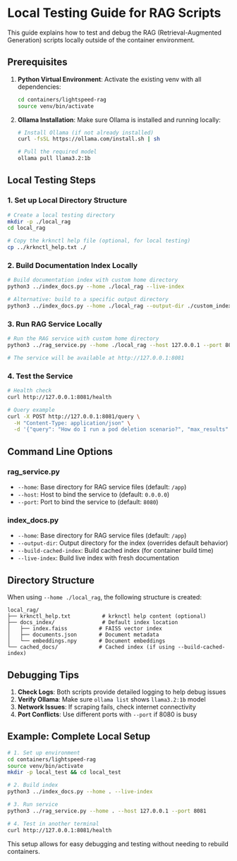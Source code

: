 # Local Testing Guide for RAG Scripts

This guide explains how to test and debug the RAG (Retrieval-Augmented Generation) scripts locally outside of the container environment.

## Prerequisites

1. **Python Virtual Environment**: Activate the existing venv with all dependencies:
   ```bash
   cd containers/lightspeed-rag
   source venv/bin/activate
   ```

2. **Ollama Installation**: Make sure Ollama is installed and running locally:
   ```bash
   # Install Ollama (if not already installed)
   curl -fsSL https://ollama.com/install.sh | sh
   
   # Pull the required model
   ollama pull llama3.2:1b
   ```

## Local Testing Steps

### 1. Set up Local Directory Structure
```bash
# Create a local testing directory
mkdir -p ./local_rag
cd local_rag

# Copy the krknctl help file (optional, for local testing)
cp ../krknctl_help.txt ./
```

### 2. Build Documentation Index Locally
```bash
# Build documentation index with custom home directory
python3 ../index_docs.py --home ./local_rag --live-index

# Alternative: build to a specific output directory
python3 ../index_docs.py --home ./local_rag --output-dir ./custom_index --live-index
```

### 3. Run RAG Service Locally
```bash
# Run the RAG service with custom home directory
python3 ../rag_service.py --home ./local_rag --host 127.0.0.1 --port 8081

# The service will be available at http://127.0.0.1:8081
```

### 4. Test the Service
```bash
# Health check
curl http://127.0.0.1:8081/health

# Query example
curl -X POST http://127.0.0.1:8081/query \
  -H "Content-Type: application/json" \
  -d '{"query": "How do I run a pod deletion scenario?", "max_results": 3}'
```

## Command Line Options

### rag_service.py
- `--home`: Base directory for RAG service files (default: `/app`)
- `--host`: Host to bind the service to (default: `0.0.0.0`)
- `--port`: Port to bind the service to (default: `8080`)

### index_docs.py
- `--home`: Base directory for RAG service files (default: `/app`)
- `--output-dir`: Output directory for the index (overrides default behavior)
- `--build-cached-index`: Build cached index (for container build time)
- `--live-index`: Build live index with fresh documentation

## Directory Structure

When using `--home ./local_rag`, the following structure is created:

```
local_rag/
├── krknctl_help.txt          # krknctl help content (optional)
├── docs_index/               # Default index location
│   ├── index.faiss          # FAISS vector index
│   ├── documents.json       # Document metadata
│   └── embeddings.npy       # Document embeddings
└── cached_docs/             # Cached index (if using --build-cached-index)
```

## Debugging Tips

1. **Check Logs**: Both scripts provide detailed logging to help debug issues
2. **Verify Ollama**: Make sure `ollama list` shows `llama3.2:1b` model
3. **Network Issues**: If scraping fails, check internet connectivity
4. **Port Conflicts**: Use different ports with `--port` if 8080 is busy

## Example: Complete Local Setup

```bash
# 1. Set up environment
cd containers/lightspeed-rag
source venv/bin/activate
mkdir -p local_test && cd local_test

# 2. Build index
python3 ../index_docs.py --home . --live-index

# 3. Run service
python3 ../rag_service.py --home . --host 127.0.0.1 --port 8081

# 4. Test in another terminal
curl http://127.0.0.1:8081/health
```

This setup allows for easy debugging and testing without needing to rebuild containers.